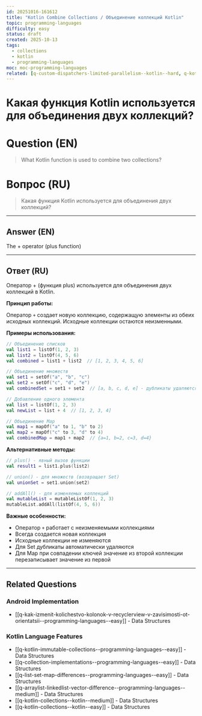 ```yaml
---
id: 20251016-161612
title: "Kotlin Combine Collections / Объединение коллекций Kotlin"
topic: programming-languages
difficulty: easy
status: draft
created: 2025-10-13
tags:
  - collections
  - kotlin
  - programming-languages
moc: moc-programming-languages
related: [q-custom-dispatchers-limited-parallelism--kotlin--hard, q-kotlin-vs-java-class-creation--programming-languages--medium, q-channels-vs-flow--kotlin--medium]
---
```

# Какая функция Kotlin используется для объединения двух коллекций?

# Question (EN)
> What Kotlin function is used to combine two collections?

# Вопрос (RU)
> Какая функция Kotlin используется для объединения двух коллекций?

---

## Answer (EN)

The + operator (plus function)

---

## Ответ (RU)

Оператор + (функция plus) используется для объединения двух коллекций в Kotlin.

**Принцип работы:**

Оператор `+` создает новую коллекцию, содержащую элементы из обеих исходных коллекций. Исходные коллекции остаются неизменными.

**Примеры использования:**

```kotlin
// Объединение списков
val list1 = listOf(1, 2, 3)
val list2 = listOf(4, 5, 6)
val combined = list1 + list2  // [1, 2, 3, 4, 5, 6]

// Объединение множеств
val set1 = setOf("a", "b", "c")
val set2 = setOf("c", "d", "e")
val combinedSet = set1 + set2  // [a, b, c, d, e] - дубликаты удаляются

// Добавление одного элемента
val list = listOf(1, 2, 3)
val newList = list + 4  // [1, 2, 3, 4]

// Объединение Map
val map1 = mapOf("a" to 1, "b" to 2)
val map2 = mapOf("c" to 3, "d" to 4)
val combinedMap = map1 + map2  // {a=1, b=2, c=3, d=4}
```

**Альтернативные методы:**

```kotlin
// plus() - явный вызов функции
val result1 = list1.plus(list2)

// union() - для множеств (возвращает Set)
val unionSet = set1.union(set2)

// addAll() - для изменяемых коллекций
val mutableList = mutableListOf(1, 2, 3)
mutableList.addAll(listOf(4, 5, 6))
```

**Важные особенности:**

- Оператор `+` работает с неизменяемыми коллекциями
- Всегда создается новая коллекция
- Исходные коллекции не изменяются
- Для Set дубликаты автоматически удаляются
- Для Map при совпадении ключей значение из второй коллекции перезаписывает значение из первой


---

## Related Questions

### Android Implementation
- [[q-kak-izmenit-kolichestvo-kolonok-v-recyclerview-v-zavisimosti-ot-orientatsii--programming-languages--easy]] - Data Structures

### Kotlin Language Features
- [[q-kotlin-immutable-collections--programming-languages--easy]] - Data Structures
- [[q-collection-implementations--programming-languages--easy]] - Data Structures
- [[q-list-set-map-differences--programming-languages--easy]] - Data Structures
- [[q-arraylist-linkedlist-vector-difference--programming-languages--medium]] - Data Structures
- [[q-kotlin-collections--kotlin--medium]] - Data Structures
- [[q-kotlin-collections--kotlin--easy]] - Data Structures
